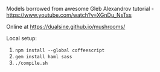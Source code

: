 Models borrowed from awesome Gleb Alexandrov tutorial - https://www.youtube.com/watch?v=XGnDu_NsTss

Online at https://dualsine.github.io/mushrooms/

Local setup:
1. `npm install --global coffeescript`
2. `gem install haml sass`
3. `./compile.sh`
